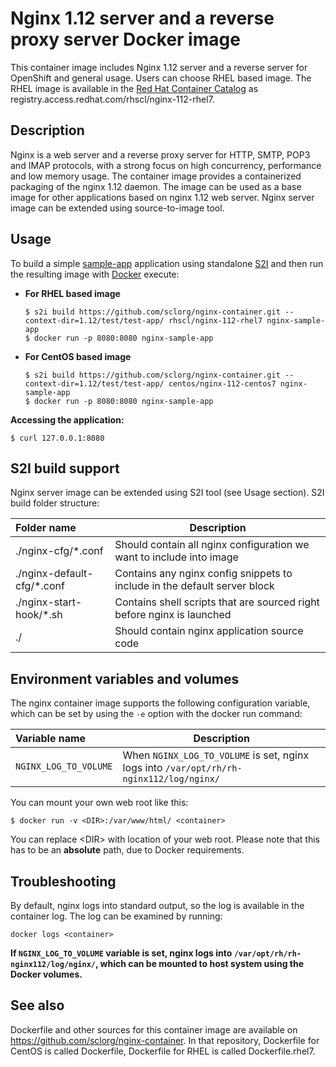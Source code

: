 Nginx 1.12 server and a reverse proxy server Docker image
=========================================================

This container image includes Nginx 1.12 server and a reverse server for OpenShift and general usage.
Users can choose RHEL based image.
The RHEL image is available in the [Red Hat Container Catalog](https://access.redhat.com/containers/#/registry.access.redhat.com/rhscl/nginx-112-rhel7)
as registry.access.redhat.com/rhscl/nginx-112-rhel7.


Description
-----------

Nginx is a web server and a reverse proxy server for HTTP, SMTP, POP3 and IMAP 
protocols, with a strong focus on high concurrency, performance and low memory usage. The container 
image provides a containerized packaging of the nginx 1.12 daemon. The image can be used 
as a base image for other applications based on nginx 1.12 web server. 
Nginx server image can be extended using source-to-image tool.


Usage
-----

To build a simple [sample-app](https://github.com/sclorg/nginx-container/tree/master/1.12/test/test-app) application
using standalone [S2I](https://github.com/openshift/source-to-image) and then run the
resulting image with [Docker](http://docker.io) execute:

*  **For RHEL based image**
    ```
    $ s2i build https://github.com/sclorg/nginx-container.git --context-dir=1.12/test/test-app/ rhscl/nginx-112-rhel7 nginx-sample-app
    $ docker run -p 8080:8080 nginx-sample-app
    ```
    
*  **For CentOS based image**
    ```
    $ s2i build https://github.com/sclorg/nginx-container.git --context-dir=1.12/test/test-app/ centos/nginx-112-centos7 nginx-sample-app
    $ docker run -p 8080:8080 nginx-sample-app
    ```

**Accessing the application:**
```
$ curl 127.0.0.1:8080
```


S2I build support
-------------
Nginx server image can be extended using S2I tool (see Usage section).
S2I build folder structure:

|    Folder name              |    Description                            |
| :-------------------------- | ----------------------------------------- |
|  ./nginx-cfg/*.conf         | Should contain all nginx configuration we want to include into image |
|  ./nginx-default-cfg/*.conf | Contains any nginx config snippets to include in the default server block |
|  ./nginx-start-hook/*.sh | Contains shell scripts that are sourced right before nginx is launched |
|  ./                         | Should contain nginx application source code                         |

Environment variables and volumes
-------------
The nginx container image supports the following configuration variable, which can be set by using the `-e` option with the docker run command:


|    Variable name       |    Description                            |
| :--------------------- | ----------------------------------------- |
|  `NGINX_LOG_TO_VOLUME` | When `NGINX_LOG_TO_VOLUME` is set, nginx logs into `/var/opt/rh/rh-nginx112/log/nginx/` |

You can mount your own web root like this:
```
$ docker run -v <DIR>:/var/www/html/ <container>
```
You can replace \<DIR> with location of your web root. Please note that this has to be an **absolute** path, due to Docker requirements.


Troubleshooting
---------------
By default, nginx logs into standard output, so the log is available in the container log. The log can be examined by running:

    docker logs <container>

**If `NGINX_LOG_TO_VOLUME` variable is set, nginx logs into `/var/opt/rh/rh-nginx112/log/nginx/`, which can be mounted to host system using the Docker volumes.**


See also
--------
Dockerfile and other sources for this container image are available on
https://github.com/sclorg/nginx-container.
In that repository, Dockerfile for CentOS is called Dockerfile, Dockerfile
for RHEL is called Dockerfile.rhel7.
